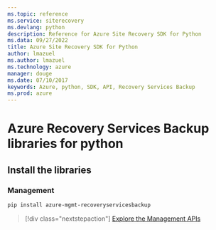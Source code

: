 ```yaml
---
ms.topic: reference
ms.service: siterecovery
ms.devlang: python
description: Reference for Azure Site Recovery SDK for Python
ms.data: 09/27/2022
title: Azure Site Recovery SDK for Python
author: lmazuel
ms.author: lmazuel
ms.technology: azure
manager: douge
ms.date: 07/10/2017
keywords: Azure, python, SDK, API, Recovery Services Backup
ms.prod: azure
---
```

# Azure Recovery Services Backup libraries for python

## Install the libraries


### Management

```bash
pip install azure-mgmt-recoveryservicesbackup
```
> [!div class="nextstepaction"]
> [Explore the Management APIs](/python/api/overview/azure/recoveryservicesbackup/management)